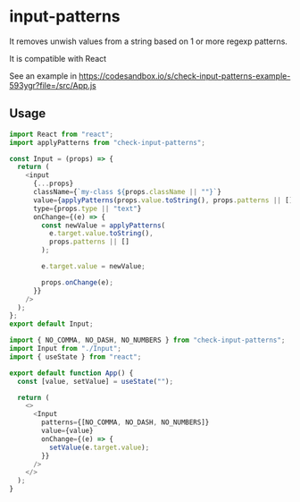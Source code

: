 # input-patterns

It removes unwish values from a string based on 1 or more regexp patterns.

It is compatible with React

See an example in https://codesandbox.io/s/check-input-patterns-example-593ygr?file=/src/App.js

## Usage

```javascript
import React from "react";
import applyPatterns from "check-input-patterns";

const Input = (props) => {
  return (
    <input
      {...props}
      className={`my-class ${props.className || ""}`}
      value={applyPatterns(props.value.toString(), props.patterns || [])}
      type={props.type || "text"}
      onChange={(e) => {
        const newValue = applyPatterns(
          e.target.value.toString(),
          props.patterns || []
        );

        e.target.value = newValue;

        props.onChange(e);
      }}
    />
  );
};
export default Input;
```

```javascript
import { NO_COMMA, NO_DASH, NO_NUMBERS } from "check-input-patterns";
import Input from "./Input";
import { useState } from "react";

export default function App() {
  const [value, setValue] = useState("");

  return (
    <>
      <Input
        patterns={[NO_COMMA, NO_DASH, NO_NUMBERS]}
        value={value}
        onChange={(e) => {
          setValue(e.target.value);
        }}
      />
    </>
  );
}
```
